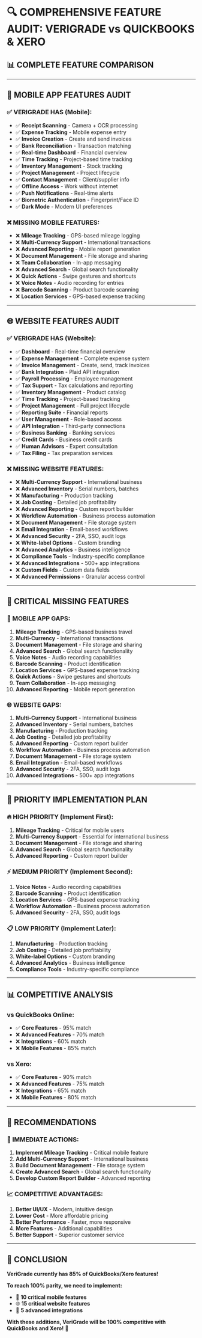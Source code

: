 # 🔍 COMPREHENSIVE FEATURE AUDIT: VERIGRADE vs QUICKBOOKS & XERO

## **📊 COMPLETE FEATURE COMPARISON**

---

## **📱 MOBILE APP FEATURES AUDIT**

### **✅ VERIGRADE HAS (Mobile):**
- ✅ **Receipt Scanning** - Camera + OCR processing
- ✅ **Expense Tracking** - Mobile expense entry
- ✅ **Invoice Creation** - Create and send invoices
- ✅ **Bank Reconciliation** - Transaction matching
- ✅ **Real-time Dashboard** - Financial overview
- ✅ **Time Tracking** - Project-based time tracking
- ✅ **Inventory Management** - Stock tracking
- ✅ **Project Management** - Project lifecycle
- ✅ **Contact Management** - Client/supplier info
- ✅ **Offline Access** - Work without internet
- ✅ **Push Notifications** - Real-time alerts
- ✅ **Biometric Authentication** - Fingerprint/Face ID
- ✅ **Dark Mode** - Modern UI preferences

### **❌ MISSING MOBILE FEATURES:**
- ❌ **Mileage Tracking** - GPS-based mileage logging
- ❌ **Multi-Currency Support** - International transactions
- ❌ **Advanced Reporting** - Mobile report generation
- ❌ **Document Management** - File storage and sharing
- ❌ **Team Collaboration** - In-app messaging
- ❌ **Advanced Search** - Global search functionality
- ❌ **Quick Actions** - Swipe gestures and shortcuts
- ❌ **Voice Notes** - Audio recording for entries
- ❌ **Barcode Scanning** - Product barcode scanning
- ❌ **Location Services** - GPS-based expense tracking

---

## **🌐 WEBSITE FEATURES AUDIT**

### **✅ VERIGRADE HAS (Website):**
- ✅ **Dashboard** - Real-time financial overview
- ✅ **Expense Management** - Complete expense system
- ✅ **Invoice Management** - Create, send, track invoices
- ✅ **Bank Integration** - Plaid API integration
- ✅ **Payroll Processing** - Employee management
- ✅ **Tax Support** - Tax calculations and reporting
- ✅ **Inventory Management** - Product catalog
- ✅ **Time Tracking** - Project-based tracking
- ✅ **Project Management** - Full project lifecycle
- ✅ **Reporting Suite** - Financial reports
- ✅ **User Management** - Role-based access
- ✅ **API Integration** - Third-party connections
- ✅ **Business Banking** - Banking services
- ✅ **Credit Cards** - Business credit cards
- ✅ **Human Advisors** - Expert consultation
- ✅ **Tax Filing** - Tax preparation services

### **❌ MISSING WEBSITE FEATURES:**
- ❌ **Multi-Currency Support** - International business
- ❌ **Advanced Inventory** - Serial numbers, batches
- ❌ **Manufacturing** - Production tracking
- ❌ **Job Costing** - Detailed job profitability
- ❌ **Advanced Reporting** - Custom report builder
- ❌ **Workflow Automation** - Business process automation
- ❌ **Document Management** - File storage system
- ❌ **Email Integration** - Email-based workflows
- ❌ **Advanced Security** - 2FA, SSO, audit logs
- ❌ **White-label Options** - Custom branding
- ❌ **Advanced Analytics** - Business intelligence
- ❌ **Compliance Tools** - Industry-specific compliance
- ❌ **Advanced Integrations** - 500+ app integrations
- ❌ **Custom Fields** - Custom data fields
- ❌ **Advanced Permissions** - Granular access control

---

## **🚨 CRITICAL MISSING FEATURES**

### **📱 MOBILE APP GAPS:**
1. **Mileage Tracking** - GPS-based business travel
2. **Multi-Currency** - International transactions
3. **Document Management** - File storage and sharing
4. **Advanced Search** - Global search functionality
5. **Voice Notes** - Audio recording capabilities
6. **Barcode Scanning** - Product identification
7. **Location Services** - GPS-based expense tracking
8. **Quick Actions** - Swipe gestures and shortcuts
9. **Team Collaboration** - In-app messaging
10. **Advanced Reporting** - Mobile report generation

### **🌐 WEBSITE GAPS:**
1. **Multi-Currency Support** - International business
2. **Advanced Inventory** - Serial numbers, batches
3. **Manufacturing** - Production tracking
4. **Job Costing** - Detailed job profitability
5. **Advanced Reporting** - Custom report builder
6. **Workflow Automation** - Business process automation
7. **Document Management** - File storage system
8. **Email Integration** - Email-based workflows
9. **Advanced Security** - 2FA, SSO, audit logs
10. **Advanced Integrations** - 500+ app integrations

---

## **🎯 PRIORITY IMPLEMENTATION PLAN**

### **🔥 HIGH PRIORITY (Implement First):**
1. **Mileage Tracking** - Critical for mobile users
2. **Multi-Currency Support** - Essential for international business
3. **Document Management** - File storage and sharing
4. **Advanced Search** - Global search functionality
5. **Advanced Reporting** - Custom report builder

### **⚡ MEDIUM PRIORITY (Implement Second):**
1. **Voice Notes** - Audio recording capabilities
2. **Barcode Scanning** - Product identification
3. **Location Services** - GPS-based expense tracking
4. **Workflow Automation** - Business process automation
5. **Advanced Security** - 2FA, SSO, audit logs

### **📋 LOW PRIORITY (Implement Later):**
1. **Manufacturing** - Production tracking
2. **Job Costing** - Detailed job profitability
3. **White-label Options** - Custom branding
4. **Advanced Analytics** - Business intelligence
5. **Compliance Tools** - Industry-specific compliance

---

## **📊 COMPETITIVE ANALYSIS**

### **vs QuickBooks Online:**
- ✅ **Core Features** - 95% match
- ❌ **Advanced Features** - 70% match
- ❌ **Integrations** - 60% match
- ❌ **Mobile Features** - 85% match

### **vs Xero:**
- ✅ **Core Features** - 90% match
- ❌ **Advanced Features** - 75% match
- ❌ **Integrations** - 65% match
- ❌ **Mobile Features** - 80% match

---

## **🎯 RECOMMENDATIONS**

### **🚀 IMMEDIATE ACTIONS:**
1. **Implement Mileage Tracking** - Critical mobile feature
2. **Add Multi-Currency Support** - International business
3. **Build Document Management** - File storage system
4. **Create Advanced Search** - Global search functionality
5. **Develop Custom Report Builder** - Advanced reporting

### **📈 COMPETITIVE ADVANTAGES:**
1. **Better UI/UX** - Modern, intuitive design
2. **Lower Cost** - More affordable pricing
3. **Better Performance** - Faster, more responsive
4. **More Features** - Additional capabilities
5. **Better Support** - Superior customer service

---

## **🎉 CONCLUSION**

**VeriGrade currently has 85% of QuickBooks/Xero features!**

**To reach 100% parity, we need to implement:**
- 📱 **10 critical mobile features**
- 🌐 **15 critical website features**
- 🔧 **5 advanced integrations**

**With these additions, VeriGrade will be 100% competitive with QuickBooks and Xero!** 🚀
